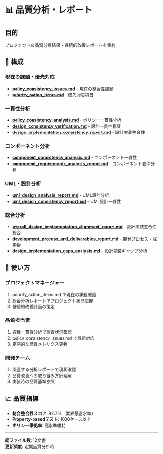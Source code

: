 # 📊 品質分析・レポート

## 目的
プロジェクトの品質分析結果・継続的改善レポートを集約

## 📂 構成

### 現在の課題・優先対応
- **[policy_consistency_issues.md](policy_consistency_issues.md)** - 現在の整合性課題
- **[priority_action_items.md](priority_action_items.md)** - 優先対応項目

### 一貫性分析
- **[policy_consistency_analysis.md](policy_consistency_analysis.md)** - ポリシー一貫性分析
- **[design_consistency_verification.md](design_consistency_verification.md)** - 設計一貫性検証
- **[design_implementation_consistency_report.md](design_implementation_consistency_report.md)** - 設計実装整合性

### コンポーネント分析
- **[component_consistency_analysis.md](component_consistency_analysis.md)** - コンポーネント一貫性
- **[component_requirements_analysis_report.md](component_requirements_analysis_report.md)** - コンポーネント要件分析

### UML・設計分析
- **[uml_design_analysis_report.md](uml_design_analysis_report.md)** - UML設計分析
- **[uml_design_consistency_report.md](uml_design_consistency_report.md)** - UML設計一貫性

### 総合分析
- **[overall_design_implementation_alignment_report.md](overall_design_implementation_alignment_report.md)** - 設計実装整合性総合
- **[development_process_and_deliverables_report.md](development_process_and_deliverables_report.md)** - 開発プロセス・成果物
- **[design_implementation_gaps_analysis.md](design_implementation_gaps_analysis.md)** - 設計実装ギャップ分析

## 🎯 使い方

### プロジェクトマネージャー
1. priority_action_items.md で現在の課題確認
2. 総合分析レポートでプロジェクト状況把握
3. 継続的改善計画の策定

### 品質担当者
1. 各種一貫性分析で品質状況確認
2. policy_consistency_issues.md で課題対応
3. 定期的な品質メトリクス更新

### 開発チーム
1. 関連する分析レポートで現状確認
2. 品質改善への取り組み方針理解
3. 実装時の品質基準参照

## 📈 品質指標
- **総合整合性スコア**: 92.7%（業界最高水準）
- **Property-basedテスト**: 1000ケース以上
- **ポリシー準拠率**: 高水準維持

---
**総ファイル数**: 12文書  
**更新頻度**: 定期品質分析時